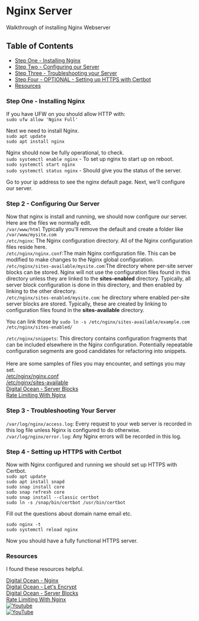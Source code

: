 # Nginx Server

Walkthrough of installing Nginx Webserver

## Table of Contents

- [Step One - Installing Nginx](#step-one---installing-nginx)
- [Step Two - Configuring our Server](#step-2---configuring-our-server)
- [Step Three - Troubleshooting your Server](#step-3---troubleshooting-your-server)
- [Step Four - OPTIONAL - Setting up HTTPS with Certbot](#step-4---setting-up-https-with-certbot)
- [Resources](#resoureces)

### Step One - Installing Nginx
If you have UFW on you should allow HTTP with:<br>
`sudo ufw allow 'Nginx Full'`


Next we need to install Nginx.<br>
`sudo apt update`<br>
`sudo apt install nginx`<br>

Nginx should now be fully operational, to check.<br>
`sudo systemctl enable nginx` - To set up nginx to start up on reboot.<br>
`sudo systemctl start nginx`<br>
`sudo systemctl status nginx` - Should give you the status of the server.<br>

Go to your ip address to see the nginx default page. Next, we'll configure our server.

### Step 2 - Configuring Our Server

Now that nginx is install and running, we should now configure our server. Here are the files we normally edit.<br>
`/var/www/html` Typically you'll remove the default and create a folder like `/var/www/mysite.com`<br>
`/etc/nginx`: The Nginx configuration directory. All of the Nginx configuration files reside here.<br>
`/etc/nginx/nginx.conf`:The main Nginx configuration file. This can be modified to make changes to the Nginx global configuration.<br>
`/etc/nginx/sites-available/mysite.com`:The directory where per-site server blocks can be stored. Nginx will not use the configuration files found in this directory unless they are linked to the **sites-enabled** directory. Typically, all server block configuration is done in this directory, and then enabled by linking to the other directory.<br>
`/etc/nginx/sites-enabled/mysite.com`: he directory where enabled per-site server blocks are stored. Typically, these are created by linking to configuration files found in the **sites-available** directory.<br>

You can link those by `sudo ln -s /etc/nginx/sites-available/example.com /etc/nginx/sites-enabled/`<br>

`/etc/nginx/snippets`: This directory contains configuration fragments that can be included elsewhere in the Nginx configuration. Potentially repeatable configuration segments are good candidates for refactoring into snippets.<br>
<br>
Here are some samples of files you may encounter, and settings you may set.<br>
[/etc/nginx/nginx.conf](./defaults/nginx.conf)<br>
[/etc/nginx/sites-available](./defaults/nginx.conf)<br>
[Digital Ocean - Server Blocks](./resources/DigitalOcean_ServerBlocks.md)<br>
[Rate Limiting With Nginx](./resources/Rate_Limiting_With_Nginx)<br>


### Step 3 - Troubleshooting Your Server

`/var/log/nginx/access.log`: Every request to your web server is recorded in this log file unless Nginx is configured to do otherwise.<br>
`/var/log/nginx/error.log`: 
Any Nginx errors will be recorded in this log.<br>

### Step 4 - Setting up HTTPS with Certbot
Now with Nginx configured and running we should set up HTTPS with Certbot.<br>
`sudo apt update`<br>
`sudo apt install snapd`<br>
`sudo snap install core`<br>
`sudo snap refresh core`<br>
`sudo snap install --classic certbot`<br>
`sudo ln -s /snap/bin/certbot /usr/bin/certbot`<br>


Fill out the questions about domain name email etc.<br>

`sudo nginx -t`<br>
`sudo systemctl reload nginx`<br>

Now you should have a fully functional HTTPS server.

### Resources 
I found these resources helpful.

[Digital Ocean - Nginx ](./resources/DigitalOcean_Nginx.md)<br>
[Digital Ocean - Let's Encrypt](./resources/DigitalOcean_LetsEncrypt.md)<br>
[Digital Ocean - Server Blocks](./resources/DigitalOcean_ServerBlocks.md)<br>
[Rate Limiting With Nginx](./resources/Rate_Limiting_With_Nginx)<br>
[![Youtube](https://i.ytimg.com/vi/HaY8QB5kkGw/hqdefault.jpg)](https://youtu.be/HaY8QB5kkGw?si=9k44i9hon35KsaYp)<br>
[![YouTube](https://i.ytimg.com/vi/-lrSPJTeGhQ/hqdefault.jpg)](https://www.youtube.com/watch?v=-lrSPJTeGhQ)

